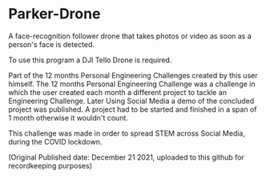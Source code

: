 # Parker-Drone
A face-recognition follower drone that takes photos or video as soon as a person's face is detected. 

To use this program a DJI Tello Drone is required.

Part of the 12 months Personal Engineering Challenges created by this user himself. 
The 12 months Personal Engineering Challenge was a challenge in which the user created each month a different project to tackle an Engineering Challenge. Later Using Social Media a demo of the concluded project was published. A project had to be started and finished in a span of 1 month otherwise it wouldn't count. 

This challenge was made in order to spread STEM across Social Media, during the COVID lockdown.

(Original Published date: December 21 2021, uploaded to this github for recordkeeping purposes)

